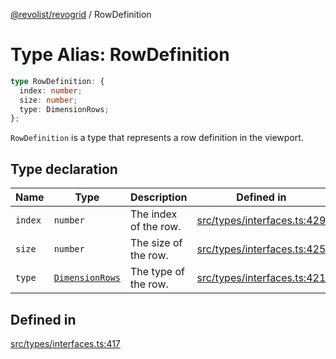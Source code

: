 [@revolist/revogrid](README.md) / RowDefinition

# Type Alias: RowDefinition

```ts
type RowDefinition: {
  index: number;
  size: number;
  type: DimensionRows;
};
```

`RowDefinition` is a type that represents a row definition in the
viewport.

## Type declaration

| Name | Type | Description | Defined in |
| ------ | ------ | ------ | ------ |
| `index` | `number` | The index of the row. | [src/types/interfaces.ts:429](https://github.com/revolist/revogrid/blob/33fdf87718e4421a1302a23338379f45f99055c0/src/types/interfaces.ts#L429) |
| `size` | `number` | The size of the row. | [src/types/interfaces.ts:425](https://github.com/revolist/revogrid/blob/33fdf87718e4421a1302a23338379f45f99055c0/src/types/interfaces.ts#L425) |
| `type` | [`DimensionRows`](TypeAlias.DimensionRows.md) | The type of the row. | [src/types/interfaces.ts:421](https://github.com/revolist/revogrid/blob/33fdf87718e4421a1302a23338379f45f99055c0/src/types/interfaces.ts#L421) |

## Defined in

[src/types/interfaces.ts:417](https://github.com/revolist/revogrid/blob/33fdf87718e4421a1302a23338379f45f99055c0/src/types/interfaces.ts#L417)
